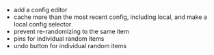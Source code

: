 - add a config editor
- cache more than the most recent config, including local, and make a local config selector
- prevent re-randomizing to the same item
- pins for individual random items
- undo button for individual random items
